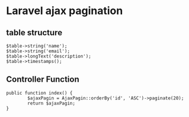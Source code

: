 # Laravel ajax pagination


## table structure
```$table->id();
$table->string('name');
$table->string('email');
$table->longText('description');
$table->timestamps();
```

## Controller Function

```
public function index() {
        $ajaxPagin = AjaxPagin::orderBy('id', 'ASC')->paginate(20);
        return $ajaxPagin;
}
 ```
